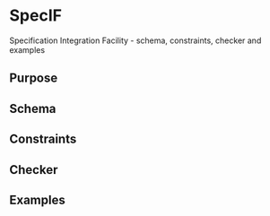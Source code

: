 # SpecIF
Specification Integration Facility - schema, constraints, checker and examples

## Purpose

## Schema

## Constraints

## Checker

## Examples
